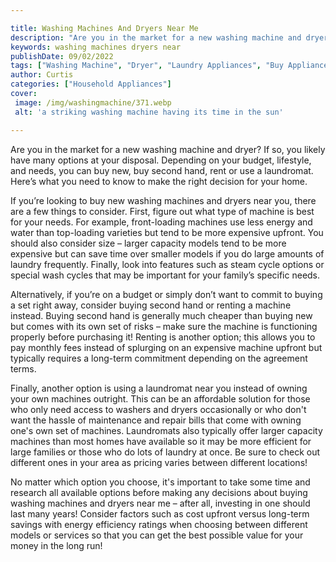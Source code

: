 ```yaml
---

title: Washing Machines And Dryers Near Me
description: "Are you in the market for a new washing machine and dryer? If so, you likely have many options at your disposal. Depending on your...read now to learn more"
keywords: washing machines dryers near
publishDate: 09/02/2022
tags: ["Washing Machine", "Dryer", "Laundry Appliances", "Buy Appliance", "Clean Appliance"]
author: Curtis
categories: ["Household Appliances"]
cover: 
 image: /img/washingmachine/371.webp
 alt: 'a striking washing machine having its time in the sun'

---
```


Are you in the market for a new washing machine and dryer? If so, you likely have many options at your disposal. Depending on your budget, lifestyle, and needs, you can buy new, buy second hand, rent or use a laundromat. Here’s what you need to know to make the right decision for your home.

If you’re looking to buy new washing machines and dryers near you, there are a few things to consider. First, figure out what type of machine is best for your needs. For example, front-loading machines use less energy and water than top-loading varieties but tend to be more expensive upfront. You should also consider size – larger capacity models tend to be more expensive but can save time over smaller models if you do large amounts of laundry frequently. Finally, look into features such as steam cycle options or special wash cycles that may be important for your family’s specific needs.

Alternatively, if you’re on a budget or simply don’t want to commit to buying a set right away, consider buying second hand or renting a machine instead. Buying second hand is generally much cheaper than buying new but comes with its own set of risks – make sure the machine is functioning properly before purchasing it! Renting is another option; this allows you to pay monthly fees instead of splurging on an expensive machine upfront but typically requires a long-term commitment depending on the agreement terms.

Finally, another option is using a laundromat near you instead of owning your own machines outright. This can be an affordable solution for those who only need access to washers and dryers occasionally or who don't want the hassle of maintenance and repair bills that come with owning one's own set of machines. Laundromats also typically offer larger capacity machines than most homes have available so it may be more efficient for large families or those who do lots of laundry at once. Be sure to check out different ones in your area as pricing varies between different locations!

No matter which option you choose, it's important to take some time and research all available options before making any decisions about buying washing machines and dryers near me – after all, investing in one should last many years! Consider factors such as cost upfront versus long-term savings with energy efficiency ratings when choosing between different models or services so that you can get the best possible value for your money in the long run!
